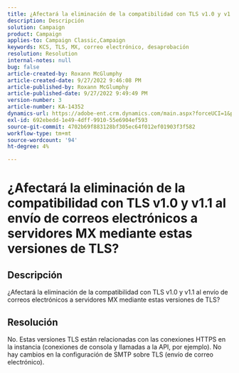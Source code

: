 ```yaml
---
title: ¿Afectará la eliminación de la compatibilidad con TLS v1.0 y v1.1 al envío de correos electrónicos a servidores MX mediante estas versiones de TLS?
description: Descripción
solution: Campaign
product: Campaign
applies-to: Campaign Classic,Campaign
keywords: KCS, TLS, MX, correo electrónico, desaprobación
resolution: Resolution
internal-notes: null
bug: false
article-created-by: Roxann McGlumphy
article-created-date: 9/27/2022 9:46:08 PM
article-published-by: Roxann McGlumphy
article-published-date: 9/27/2022 9:49:49 PM
version-number: 3
article-number: KA-14352
dynamics-url: https://adobe-ent.crm.dynamics.com/main.aspx?forceUCI=1&pagetype=entityrecord&etn=knowledgearticle&id=e75a27cb-ad3e-ed11-9db1-00224808613b
exl-id: 692ebedd-1e49-4dff-9910-55e6904ef593
source-git-commit: 4702b69f883128bf305ec64f012ef01903f3f582
workflow-type: tm+mt
source-wordcount: '94'
ht-degree: 4%

---
```


# ¿Afectará la eliminación de la compatibilidad con TLS v1.0 y v1.1 al envío de correos electrónicos a servidores MX mediante estas versiones de TLS?

## Descripción


¿Afectará la eliminación de la compatibilidad con TLS v1.0 y v1.1 al envío de correos electrónicos a servidores MX mediante estas versiones de TLS?


## Resolución


No. Estas versiones TLS están relacionadas con las conexiones HTTPS en la instancia (conexiones de consola y llamadas a la API, por ejemplo). No hay cambios en la configuración de SMTP sobre TLS (envío de correo electrónico).
